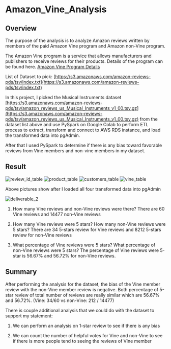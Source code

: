 # Amazon_Vine_Analysis

## Overview

The purpose of the analysis is to analyze Amazon reviews written by members of the paid Amazon Vine program and Amazon non-Vine program. 

The Amazon Vine program is a service that allows manufacturers and publishers to receive reviews for their products. Details of the program can be found here. [Amazon Vine Program Details](https://www.amazon.com/vine/about)

List of Dataset to pick: [https://s3.amazonaws.com/amazon-reviews-pds/tsv/index.txt](https://s3.amazonaws.com/amazon-reviews-pds/tsv/index.txt)

In this project, I picked the Musical Instruments dataset [https://s3.amazonaws.com/amazon-reviews-pds/tsv/amazon_reviews_us_Musical_Instruments_v1_00.tsv.gz](https://s3.amazonaws.com/amazon-reviews-pds/tsv/amazon_reviews_us_Musical_Instruments_v1_00.tsv.gz) from the dataset list above and use PySpark on Google Colab to perform ETL process to extract, transform and connect to AWS RDS instance, and load the transformed data into pgAdmin.

After that I used PySpark to determine if there is any bias toward favorable reviews from Vine members and non-vine members in my dataset.


## Result

![review_id_table](https://user-images.githubusercontent.com/100378319/174410942-86f3232e-45ef-4bf2-9474-670aed16a9f7.png)
![product_table](https://user-images.githubusercontent.com/100378319/174410944-87327938-bea7-42db-ba12-1f60e3acd54c.png)
![customers_table](https://user-images.githubusercontent.com/100378319/174410945-c0251240-d053-4fa0-ae8b-2f669d2bcf80.png)
![vine_table](https://user-images.githubusercontent.com/100378319/174410946-7b9c047f-5327-4535-b6a3-05f8f41259d5.png)

Above pictures show after I loaded all four transformed data into pgAdmin

![deliverable_2](https://user-images.githubusercontent.com/100378319/174410950-58e00969-133a-4956-8009-560620a2be0e.png)

1. How many Vine reviews and non-Vine reviews were there?
There are 60 Vine reviews and 14477 non-Vine reviews

2. How many Vine reviews were 5 stars? How many non-Vine reviews were 5 stars?
There are 34 5-stars review for Vine reviews and 8212 5-stars review for non-Vine reviews

3. What percentage of Vine reviews were 5 stars? What percentage of non-Vine reviews were 5 stars?
The percentage of Vine reviews were 5-star is 56.67% and 56.72% for non-Vine reviews.


## Summary

After performing the analysis for the dataset, the bias of the Vine member review with the non-Vine member review is negative. Both percentage of 5-star review of total number of reviews are really similar which are 56.67% and 56.72%. (Vine: 34/60 vs non-Vine: 212 / 14477)

There is couple additional analysis that we could do with the dataset to support my statement:

1. We can perform an analysis on 1-star review to see if there is any bias

2. We can count the number of helpful votes for Vine and non-Vine to see if there is more people tend to seeing the reviews of Vine member 


